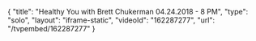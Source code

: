 {
    "title": "Healthy You with Brett Chukerman 04.24.2018 - 8 PM",
    "type": "solo",
    "layout": "iframe-static",
    "videoId": "162287277",
    "url": "\/tvpembed\/162287277"
}